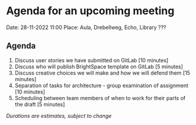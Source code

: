 # Agenda for an upcoming meeting

Date: 28-11-2022 11:00
Place: Aula, Drebellweg, Echo, Library ???

## Agenda

1. Discuss user stories we have submitted on GitLab [10 minutes]
2. Discuss who will publish BrightSpace template on GitLab [5 minutes]
3. Discuss creative choices we will make and how we will defend them  [15 minutes]
4. Separation of tasks for architecture - group examination of assignment [10 minutes]
5. Scheduling between team members of when to work for their parts of the draft [5 minutes]

*Durations are estimates, subject to change*